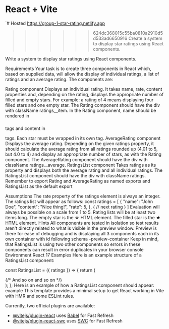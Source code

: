 # React + Vite

`# Hosted
https://group-1-star-rating.netlify.app

>>>>>>> 624dc368015c55ba0810a2910d5d533ad6650916
Create a system to display star ratings using React components.

Write a system to display star ratings using React components.

Requirements
Your task is to create three components in React which, based on supplied data, will allow the display of individual ratings, a list of ratings and an average rating. The components are:

Rating component
Displays an individual rating. It takes name, rate, content properties and, depending on the rating, displays the appropriate number of filled and empty stars. For example: a rating of 4 means displaying four filled stars and one empty star.
The Rating component should have the div with className ratings__item.
In the Rating component, name should be rendered in <h3></h3> tags and content in <p></p> tags.
Each star must be wrapped in its own <span></span> tag.
AverageRating component
Displays the average rating. Depending on the given ratings property, it should calculate the average rating from all ratings rounded up (4.01 to 5, but 4.0 to 4) and display an appropriate number of stars, as with the Rating component.
The AverageRating component should have the div with className ratings__average.
RatingsList component
Takes ratings as its property and displays both the average rating and all individual ratings.
The RatingsList component should have the div with className ratings.
Remember to export Rating and AverageRating as named exports and RatingsList as the default export

Assumptions
The rate property of the ratings element is always an integer.
The ratings list will appear as follows:
const ratings = [
    {
        "name": "John Doe",
        "content": "Nice thing!",
        "rate": 5,
    },
    {
        // next rating
    }
]
Evaluation will always be possible on a scale from 1 to 5.
Rating lists will be at least two items long.
The empty star is the ☆ HTML element.
The filled star is the ★ HTML element.
Hints
All components are tested in isolation so test results aren't directly related to what is visible in the preview window.
Preview is there for ease of debugging and is displaying all 3 components each in its own container with id following schema <ComponentName>-preview-container
Keep in mind, that RatingsList is using two other components so errors in these components can result in error duplicates in your browser console
Environment
React 17
Examples
Here is an example structure of a RatingsList component:

const RatingsList = ({ ratings }) => {
    return (
        <div className="ratings">
            <AverageRating ratings={ratings}/>
            <Rating/>
            <Rating/>
            <Rating/>
            {/* And so on and so on */}
        </div>
    );
};
Here is an example of how a RatingsList component should appear: example
This template provides a minimal setup to get React working in Vite with HMR and some ESLint rules.

Currently, two official plugins are available:

- [@vitejs/plugin-react](https://github.com/vitejs/vite-plugin-react/blob/main/packages/plugin-react/README.md) uses [Babel](https://babeljs.io/) for Fast Refresh
- [@vitejs/plugin-react-swc](https://github.com/vitejs/vite-plugin-react-swc) uses [SWC](https://swc.rs/) for Fast Refresh
